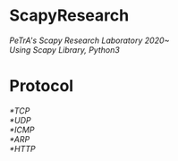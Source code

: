 # ScapyResearch   
_PeTrA's Scapy Research Laboratory 2020~_   
_Using Scapy Library, Python3_   

# Protocol
_*TCP_   
_*UDP_   
_*ICMP_  
_*ARP_   
_*HTTP_   

